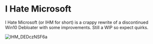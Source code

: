 # I Hate Microsoft

I Hate Microsoft (or IHM for short) is a crappy rewrite of a discontinued Win10 Debloater with some improvements. Still a WIP so expect quirks.

![IHM_DEDczNSF6a](https://github.com/user-attachments/assets/a0143e97-7fc4-4298-8580-a9d2c5b5ec95)

